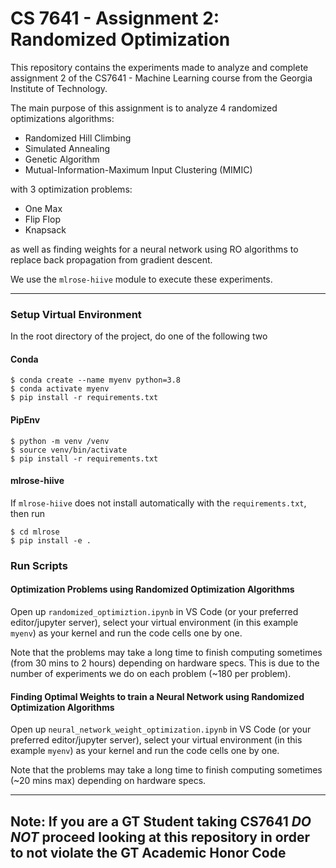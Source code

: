 # CS 7641 - Assignment 2: Randomized Optimization

This repository contains the experiments made to analyze and complete assignment 2 of the CS7641 - Machine Learning 
course from the Georgia Institute of Technology.

The main purpose of this assignment is to analyze 4 randomized optimizations algorithms:
* Randomized Hill Climbing
* Simulated Annealing
* Genetic Algorithm
* Mutual-Information-Maximum Input Clustering (MIMIC)

with 3 optimization problems:
* One Max
* Flip Flop
* Knapsack

as well as finding weights for a neural network using RO algorithms to replace back propagation from gradient descent.

We use the `mlrose-hiive` module to execute these experiments.

----

### Setup Virtual Environment

In the root directory of the project, do one of the following two

#### Conda

```shell
$ conda create --name myenv python=3.8
$ conda activate myenv
$ pip install -r requirements.txt
```

#### PipEnv

```shell
$ python -m venv /venv
$ source venv/bin/activate
$ pip install -r requirements.txt
```

#### mlrose-hiive
If `mlrose-hiive` does not install automatically with the `requirements.txt`, then run
```shell
$ cd mlrose
$ pip install -e .
```

### Run Scripts

#### Optimization Problems using Randomized Optimization Algorithms

Open up `randomized_optimiztion.ipynb` in VS Code (or your preferred editor/jupyter server), select your virtual environment (in this example `myenv`) as your kernel and run the code cells one by one. 

Note that the problems may take a long time to finish computing sometimes (from 30 mins to 2 hours) depending on hardware specs.
This is due to the number of experiments we do on each problem (~180 per problem).


#### Finding Optimal Weights to train a Neural Network using Randomized Optimization Algorithms

Open up `neural_network_weight_optimization.ipynb` in VS Code (or your preferred editor/jupyter server), select your virtual environment (in this example `myenv`) as your kernel and run the code cells one by one. 

Note that the problems may take a long time to finish computing sometimes (~20 mins max) depending on hardware specs.

----

## Note: If you are a GT Student taking CS7641 **_DO NOT_** proceed looking at this repository in order to not violate the GT Academic Honor Code
